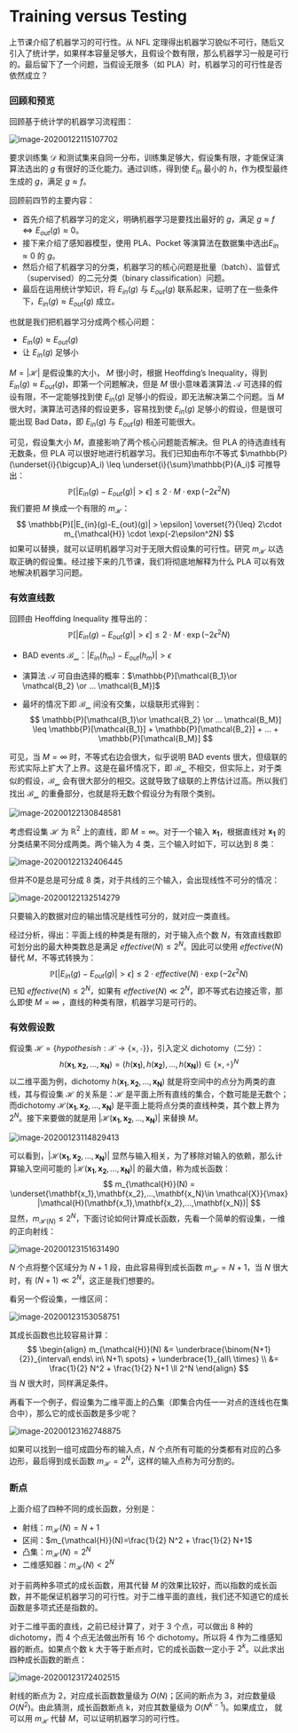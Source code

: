 # Training versus Testing

上节课介绍了机器学习的可行性。从 NFL 定理得出机器学习貌似不可行，随后又引入了统计学，如果样本容量足够大，且假设个数有限，那么机器学习一般是可行的。最后留下了一个问题，当假设无限多（如 PLA）时，机器学习的可行性是否依然成立？

### 回顾和预览

回顾基于统计学的机器学习流程图：

![image-20200122115107702](image-20200122115107702.png)

要求训练集 $\mathcal{D}$ 和测试集来自同一分布，训练集足够大，假设集有限，才能保证演算法选出的 $g$ 有很好的泛化能力。通过训练，得到使 $E_{in}$ 最小的 $h$，作为模型最终生成的 $g$，满足 $g\approx f$。

回顾前四节的主要内容：

- 首先介绍了机器学习的定义，明确机器学习是要找出最好的 $g$，满足 $g\approx f \Longleftrightarrow E_{out}(g) \approx 0$。
- 接下来介绍了感知器模型，使用 PLA、Pocket 等演算法在数据集中选出$E_{in}\approx 0$ 的 $g$。
- 然后介绍了机器学习的分类，机器学习的核心问题是批量（batch）、监督式（supervised）的二元分类（binary classification）问题。
- 最后在运用统计学知识，将 $E_{in}(g)$ 与 $E_{out}(g)$ 联系起来，证明了在一些条件下，$E_{in}(g)\approx E_{out}(g)$ 成立。

也就是我们把机器学习分成两个核心问题：

- $E_{in}(g)\approx E_{out}(g)$
- 让 $E_{in}(g)$ 足够小

$M = |\mathcal{H}|$ 是假设集的大小， $M$ 很小时，根据 Heoffding’s Inequality，得到 $E_{in}(g)\approx E_{out}(g)$，即第一个问题解决，但是 $M$ 很小意味着演算法 $\mathcal{A}$ 可选择的假设有限，不一定能够找到使 $E_{in}(g)$ 足够小的假设，即无法解决第二个问题。当 $M$ 很大时，演算法可选择的假设更多，容易找到使 $E_{in}(g)$ 足够小的假设，但是很可能出现 Bad Data，即 $E_{in}(g)$ 与 $E_{out}(g)$ 相差可能很大。

可见，假设集大小 $M$，直接影响了两个核心问题能否解决。但 PLA 的待选直线有无数条，但 PLA 可以很好地进行机器学习。我们已知由布尔不等式 $\mathbb{P}(\underset{i}{\bigcup}A_i) \leq \underset{i}{\sum}\mathbb{P}(A_i)$ 可推导出：
$$
\mathbb{P}[|E_{in}(g)-E_{out}(g)| > \epsilon ] \leq 2\cdot M\cdot \exp(-2\epsilon^2N)
$$
我们要把 $M$ 换成一个有限的 $m_{\mathcal{H}}$：
$$
\mathbb{P}[|E_{in}(g)-E_{out}(g)| > \epsilon] \overset{?}{\leq} 2\cdot m_{\mathcal{H}} \cdot \exp(-2\epsilon^2N)
$$
如果可以替换，就可以证明机器学习对于无限大假设集的可行性。研究 $m_{\mathcal{H}}$ 以选取正确的假设集。经过接下来的几节课，我们将彻底地解释为什么 PLA 可以有效地解决机器学习问题。

### 有效直线数

回顾由 Heoffding Inequality 推导出的：
$$
\mathbb{P}[|E_{in}(g)-E_{out}(g)| > \epsilon ] \leq 2\cdot M\cdot \exp(-2\epsilon^2N)
$$

- BAD events  $\mathcal{B_m}$：$|E_{in}(h_m) - E_{out}(h_m)| > \epsilon$

- 演算法 $\mathcal{A}$ 可自由选择的概率：$\mathbb{P}[\mathcal{B_1}\or \mathcal{B_2} \or ... \mathcal{B_M}]$

- 最坏的情况下即 $\mathcal{B_m}$ 间没有交集，以级联形式得到：
  $$
  \mathbb{P}[\mathcal{B_1}\or \mathcal{B_2} \or ... \mathcal{B_M}] \leq \mathbb{P}[\mathcal{B_1}] + \mathbb{P}[\mathcal{B_2}] + ... + \mathbb{P}[\mathcal{B_M}]
  $$

可见，当 $M = \infty$ 时，不等式右边会很大，似乎说明 BAD events 很大，但级联的形式实际上扩大了上界。这是在最坏情况下，即 $\mathcal{B_m}$ 不相交，但实际上，对于类似的假设，$\mathcal{B_m}$ 会有很大部分的相交。这就导致了级联的上界估计过高。所以我们找出 $\mathcal{B_m}$ 的重叠部分，也就是将无数个假设分为有限个类别。

![image-20200122130848581](image-20200122130848581.png)

考虑假设集 $\mathcal{H}$ 为 $\mathbb{R}^2$ 上的直线，即 $M=\infty$。对于一个输入 $\mathbf{x_1}$，根据直线对 $\mathbf{x_1}$ 的分类结果不同分成两类。两个输入为 4 类，三个输入时如下，可以达到 8 类：

![image-20200122132406445](image-20200122132406445.png)

但并不0是总是可分成 8 类，对于共线的三个输入，会出现线性不可分的情况：

![image-20200122132514279](image-20200122132514279.png)

只要输入的数据对应的输出情况是线性可分的，就对应一类直线。 

经过分析，得出：平面上线的种类是有限的，对于输入点个数 $N$，有效直线数即可划分出的最大种类数总是满足 $effective(N) \leq 2^N$。因此可以使用 $effective(N)$ 替代 $M$，不等式转换为：
$$
\mathbb{P}[|E_{in}(g)-E_{out}(g)| > \epsilon ] \leq 2\cdot effective(N)\cdot \exp(-2\epsilon^2N)
$$
已知 $effective(N) \leq 2^N$，如果有 $effective(N) \ll 2^N$，即不等式右边接近零，那么即使 $M=\infty$ ，直线的种类有限，机器学习是可行的。

### 有效假设数

 假设集 $\mathcal{H}=\{hypothesis h:\mathcal{X}\rightarrow \{\times,\circ\}\}$，引入定义 dichotomy（二分）：
$$
h(\mathbf{x_1},\mathbf{x_2},...,\mathbf{x_N}) = (h(\mathbf{x_1}),h(\mathbf{x_2}),...,h(\mathbf{x_N})) \in \{\times,\circ\}^N
$$
以二维平面为例，dichotomy  $h(\mathbf{x_1},\mathbf{x_2},...,\mathbf{x_N})$ 就是将空间中的点分为两类的直线，其与假设集 $\mathcal{H}$ 的关系是：$\mathcal{H}$ 是平面上所有直线的集合，个数可能是无数个；而dichotomy $\mathcal{H}(\mathbf{x_1},\mathbf{x_2},...,\mathbf{x_N})$ 是平面上能将点分类的直线种类，其个数上界为 $2^N$。接下来要做的就是用 $|\mathcal{H}(\mathbf{x_1},\mathbf{x_2},...,\mathbf{x_N})|$ 来替换 $M$。

![image-20200123114829413](image-20200123114829413.png)

可以看到，$|\mathcal{H}(\mathbf{x_1},\mathbf{x_2},...,\mathbf{x_N})|$ 显然与输入相关，为了移除对输入的依赖，那么计算输入空间可能的 $|\mathcal{H}(\mathbf{x_1},\mathbf{x_2},...,\mathbf{x_N})|$ 的最大值，称为成长函数：
$$
m_{\mathcal{H}}(N) = \underset{\mathbf{x_1},\mathbf{x_2},...,\mathbf{x_N}\in \mathcal{X}}{\max} |\mathcal{H}(\mathbf{x_1},\mathbf{x_2},...,\mathbf{x_N})|
$$
显然，$m_{\mathcal{H}(N)} \leq 2^N$，下面讨论如何计算成长函数，先看一个简单的假设集，一维的正向射线：

![image-20200123151631490](image-20200123151631490.png)

$N$ 个点将整个区域分为 $N+1$ 段，由此容易得到成长函数 $m_{\mathcal{H}} = N+1$，当 $N$ 很大时，有 $(N+1)\ll 2^N$，这正是我们想要的。

看另一个假设集，一维区间：

![image-20200123153058751](image-20200123153058751.png)

其成长函数也比较容易计算：
$$
\begin{align}
m_{\mathcal{H}}(N)	&= \underbrace{\binom{N+1}{2}}_{interval\ ends\ in\ N+1\ spots} + \underbrace{1}_{all\ \times} \\
					&= \frac{1}{2} N^2 + \frac{1}{2} N+1 \ll 2^N
\end{align}
$$
当 $N$ 很大时，同样满足条件。

再看下一个例子，假设集为二维平面上的凸集（即集合内任一一对点的连线也在集合中），那么它的成长函数是多少呢？

![image-20200123162748875](image-20200123162748875.png)



如果可以找到一组可成圆分布的输入点，$N$ 个点所有可能的分类都有对应的凸多边形，最后得到成长函数 $m_{\mathcal{H}} = 2^N$，这样的输入点称为可分割的。

### 断点

 上面介绍了四种不同的成长函数，分别是：

- 射线：$m_{\mathcal{H}}(N)=N+1$
- 区间：$m_{\mathcal{H}}(N)=\frac{1}{2} N^2 + \frac{1}{2} N+1$
- 凸集：$m_{\mathcal{H}}(N)=2^N$  
- 二维感知器：$m_{\mathcal{H}}(N)<2^N$

对于前两种多项式的成长函数，用其代替 $M$ 的效果比较好，而以指数的成长函数，并不能保证机器学习的可行性。对于二维平面的直线，我们还不知道它的成长函数是多项式还是指数的。

对于二维平面的直线，之前已经计算了，对于 3 个点，可以做出 8 种的 dichotomy，而 4 个点无法做出所有 16 个 dichotomy。所以将 4 作为二维感知器的断点。如果点个数 k 大于等于断点时，它的成长函数一定小于 $2^k$。以此求出四种成长函数的断点：

![image-20200123172402515](image-20200123172402515.png)

射线的断点为 2，对应成长函数数量级为 $O(N)$；区间的断点为 3，对应数量级 $O(N^2)$。由此猜测，成长函数断点 k，对应其数量级为 $O(N^{k-1})$。如果成立， 就可以用 $m_{\mathcal{H}}$ 代替 $M$，可以证明机器学习的可行性。